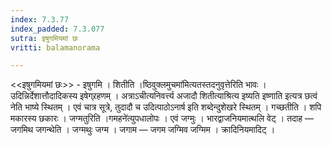 ```yaml
---
index: 7.3.77
index_padded: 7.3.077
sutra: इषुगमियमां छः
vritti: balamanorama

---
```

<<इषुगमियमां छः>> - इषुगमि । शितीति ।ष्ठिवुक्लमुचमा॑मित्यतस्तदनुवृत्तेरिति भावः । उदिन्निर्देशात्तौदादिकस्य इषेग्र्रहणम् । अत्राऽचीत्यनिवर्त्त्य अजादौ शितीत्याश्रित्य इष्यति इष्णाति इत्यत्र छत्वं नेति भाष्ये स्थितम् । एवं चात्र सूत्रे, तुदादौ च उदित्पाठोऽनार्ष इति शब्देन्दुशेखरे स्थितम् । गच्छतीति । शपि मकारस्य छकारः । जग्मतुरिति ।गमहने॑त्युपधालोपः । एवं जग्मुः । भारद्वाजनियमात्थलि वेट् । तदाह — जगमिथ जगन्थेति । जग्मथुः जग्म । जगाम —  जगम जग्मिव जग्मिम । क्रादिनियमादिट् ।